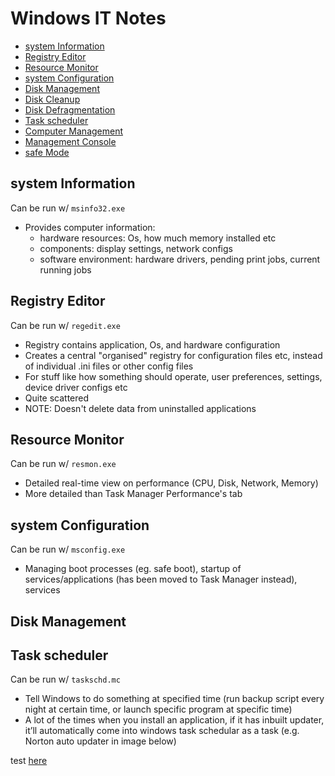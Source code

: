 # Windows IT Notes

- [system Information](##system-information)
- [Registry Editor](##registry-editor)
- [Resource Monitor](##resource-monitor)
- [system Configuration](##system-configuration)
- [Disk Management](##disk-management)
- [Disk Cleanup](##disk-cleanup)
- [Disk Defragmentation](##disk-defragmentation)
- [Task scheduler](##task-scheduler)
- [Computer Management](##computer-management)
- [Management Console](##management-console)
- [safe Mode](##safe-mode)

## system Information
Can be run w/ `msinfo32.exe`
- Provides computer information:
    - hardware resources: Os, how much memory installed etc
    - components: display settings, network configs
    - software environment: hardware drivers, pending print jobs, current running jobs

## Registry Editor
Can be run w/ `regedit.exe`
- Registry contains application, Os, and hardware configuration 
- Creates a central "organised" registry for configuration files etc, instead of individual .ini files or other config files
- For stuff like how something should operate, user preferences, settings, device driver configs etc
- Quite scattered
- NOTE: Doesn't delete data from uninstalled applications

## Resource Monitor
Can be run w/ `resmon.exe`
- Detailed real-time view on performance (CPU, Disk, Network, Memory)
- More detailed than Task Manager Performance's tab

## system Configuration
Can be run w/ `msconfig.exe`
- Managing boot processes (eg. safe boot), startup of services/applications (has been moved to Task Manager instead), services

## Disk Management


## Task scheduler
Can be run w/ `taskschd.mc`
-	Tell Windows to do something at specified time (run backup script every night at certain time, or launch specific program at specific time)
-	A lot of the times when you install an application, if it has inbuilt updater, it’ll automatically come into windows task schedular as a task (e.g. Norton auto updater in image below)



test [here](#Task-scheduler)
